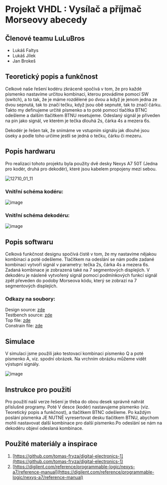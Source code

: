 # Projekt VHDL : Vysílač a příjmač Morseovy abecedy

## Členové teamu LuLuBros

* Lukáš Faltys
* Lukáš Jílek
* Jan Brokeš

## Teoretický popis a funkčnost

Celkové naše řešení kodéru zkráceně spočívá v tom, že pro každé písmenko nastavíme určitou kombinaci, kterou provádíme pomocí SW (switch), a to tak, že je máme rozdělené po dvou a když je jenom jedna ze dvou sepnutá, tak to značí tečku, když jsou obě sepnuté, tak to značí čárku. Takto my definujeme určité písmenko a to poté pomocí tlačítka BTNC odešleme a dalším tlačítkem BTNU resetujeme. Odeslaný signál je přiveden na pin jako signál, ve kterém je tečka dlouhá 2s, čárka 4s a mezera 6s.

Dekodér je řešen tak, že snímáme ve vstupním signálu jak dlouhé jsou úseky a podle toho určíme jestli se jedná o tečku, čárku či mezeru.

## Popis hardwaru

Pro realizaci tohoto projektu byla použity dvě desky Nexys A7 50T (Jedna pro kodér, druhá pro dekodér), které jsou kabelem propojeny mezi sebou.

![12710_01_11](https://user-images.githubusercontent.com/124742212/235751287-b5311984-bb20-4c73-9829-ad586a8019ed.png)




### Vnitřní schéma kodéru:

![image](https://user-images.githubusercontent.com/124742212/235740401-d74fb1d0-9c74-4a3d-91b8-5748d14141f3.png)

### Vnitřní schéma dekodéru:

![image](https://user-images.githubusercontent.com/124742212/235740480-2eea7b35-88c7-456b-aedd-b8b195320f13.png)


## Popis softwaru

Celková funkčnost designu spočívá čistě v tom, že my nastavíme nějakou kombinaci a poté odešleme. Tlačítkem na odeslání se nám podle zadané kombinaci vytvoří signál v parametry: tečka 2s, čárka 4s a mezera 6s. Zadaná kombinace je zobrazená také na 7 segmentových displejích. V dekodéru je násleně vytvořený signál pomocí podmínkových funkcí signál zpět převeden do podoby Morseova kódu, který se zobrazí na 7 segmentových displejích.

### Odkazy na soubory: 
Design source: [zde](https://github.com/240632/digital-electronics-1/blob/main/Project/Soubory%20projektu%20-%20Vivavo/morse%20code/morse%20code.srcs/sources_1/new/morse_try.vhd)     
Testbench source: [zde](https://github.com/240632/digital-electronics-1/blob/main/Project/Soubory%20projektu%20-%20Vivavo/morse%20code/morse%20code.srcs/sim_1/new/morse_TB.vhd)     
Top file: [zde](https://github.com/240632/digital-electronics-1/blob/main/Project/Soubory%20projektu%20-%20Vivavo/morse%20code/morse%20code.srcs/sources_1/new/TOP.vhd)     
Constrain file: [zde](https://github.com/240632/digital-electronics-1/blob/main/Project/Soubory%20projektu%20-%20Vivavo/morse%20code/morse%20code.srcs/constrs_1/new/cnst.xdc)




## Simulace

V simulaci jsme použili jako testovací kombinaci písmenko Q a poté písmenko A, viz. spodní obrázek. Na vrchním obrázku můžeme vidět výstupní signály.

![image](https://user-images.githubusercontent.com/124742212/235743084-db3f3026-a3d9-4f3f-a50b-3695f625b376.png)

## Instrukce pro použití

Pro použití naší verze řešení je třeba do obou desek správně nahrát příslušné programy. Poté V desce (kodér) nastavujeme písmenko (viz. Teoretický popis a funkčnost), a tlačítkem BTNC odešleme. Po každým poslání písmenka JE NUTNÉ vyresertovat desku tlačítkem BTNU, abychom mohli nastavovat další kombinace pro další písmenko.Po odeslání se nám na dekodéru objeví odeslaná kombinace.

## Použité materiály a inspirace

1. [https://github.com/tomas-fryza/digital-electronics-1](https://github.com/tomas-fryza/digital-electronics-1)
2. [https://digilent.com/reference/programmable-logic/nexys-a7/reference-manual](https://digilent.com/reference/programmable-logic/nexys-a7/reference-manual)
